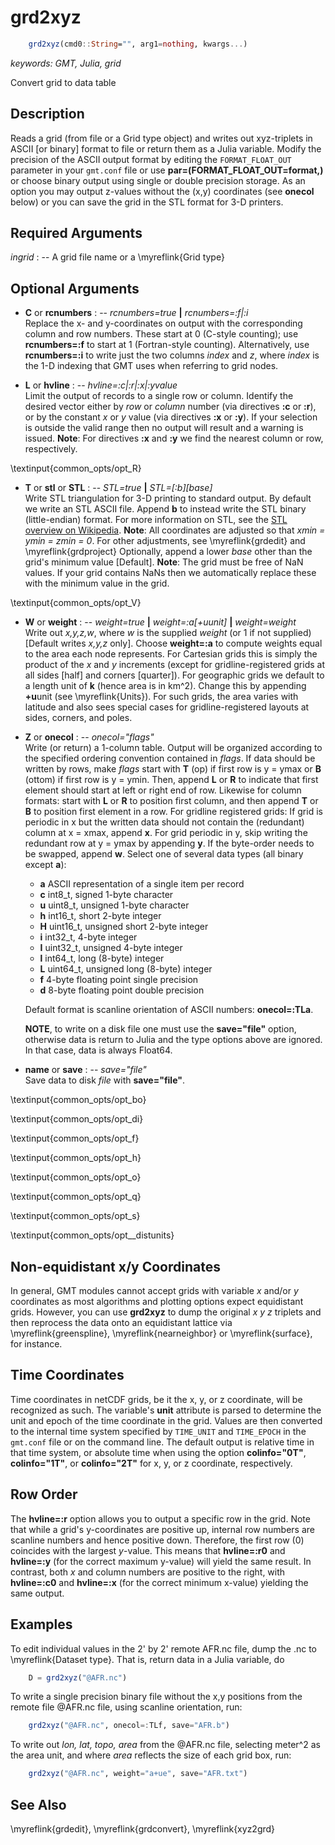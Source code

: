 # grd2xyz

```julia
	grd2xyz(cmd0::String="", arg1=nothing, kwargs...)
```

*keywords: GMT, Julia, grid*

Convert grid to data table

Description
-----------

Reads a grid (from file or a Grid type object) and writes out
xyz-triplets in ASCII [or binary] format to file or return them as a Julia variable. Modify the
precision of the ASCII output format by editing the
`FORMAT_FLOAT_OUT` parameter in your `gmt.conf` file or use
**par=(FORMAT_FLOAT_OUT=format,)** or choose binary
output using single or double precision storage. As an option you may
output z-values without the (x,y) coordinates (see **onecol** below) or you can
save the grid in the STL format for 3-D printers.

Required Arguments
------------------

*ingrid* : -- A grid file name or a \myreflink{Grid type}

Optional Arguments
------------------

- **C** or **rcnumbers** : -- *rcnumbers=true* **|** *rcnumbers=:f|:i*\
    Replace the x- and y-coordinates on output with the corresponding column and row numbers.
    These start at 0 (C-style counting); use **rcnumbers=:f** to start at 1 (Fortran-style counting).
    Alternatively, use **rcnumbers=:i** to write just the two columns *index* and *z*, where
    *index* is the 1-D indexing that GMT uses when referring to grid nodes.

- **L** or **hvline** : -- *hvline=:c|:r|:x|:yvalue*\
    Limit the output of records to a single row or column. Identify the desired vector either by
    *row* or *column* number (via directives **:c** or **:r**), or by the constant *x* or *y*
    value (via directives **:x** or **:y**). If your selection is outside the valid range then
    no output will result and a warning is issued. **Note**: For directives **:x** and **:y**
    we find the nearest column or row, respectively.

\textinput{common_opts/opt_R}

- **T** or **stl** or **STL** : -- *STL=true* **|** *STL=[:b][base]*\
    Write STL triangulation for 3-D printing to standard output. By default we write an STL ASCII file.
    Append **b** to instead write the STL binary (little-endian) format. For more information on STL, see the
    [STL overview on Wikipedia](https://en.wikipedia.org/wiki/STL_(file_format)). **Note**: All coordinates are
    adjusted so that *xmin = ymin = zmin = 0*. For other adjustments, see \myreflink{grdedit} and \myreflink{grdproject}
    Optionally, append a lower *base* other than the grid's minimum value [Default]. **Note**: The grid must be free
    of NaN values. If your grid contains NaNs then we automatically replace these with the minimum value in the grid.

\textinput{common_opts/opt_V}

- **W** or **weight** : -- *weight=true* **|** *weight=:a[+uunit]* **|** *weight=weight*\
    Write out *x,y,z,w*, where *w* is the supplied *weight* (or 1 if not supplied) [Default writes
    *x,y,z* only]. Choose **weight=:a** to compute weights equal to the area each node represents.
    For Cartesian grids this is simply the product of the *x* and *y* increments (except for
    gridline-registered grids at all sides [half] and corners [quarter]). For geographic grids we
    default to a length unit of **k** (hence area is in km^2). Change this by appending **+u**unit
    (see \myreflink{Units}). For such grids, the area varies with latitude and also sees special cases
    for gridline-registered layouts at sides, corners, and poles.

- **Z** or **onecol** : -- *onecol="flags"*\
    Write (or return) a 1-column table. Output will be organized according to the specified ordering
    convention contained in *flags*. If data should be written by rows, make *flags* start with
    **T** (op) if first row is y = ymax or **B** (ottom) if first row is y = ymin. Then, append **L**
    or **R** to indicate that first element should start at left or right end of row. Likewise for
    column formats: start with **L** or **R** to position first column, and then append **T** or **B**
    to position first element in a row. For gridline registered grids: If grid is periodic in x but the
    written data should not contain the (redundant) column at x = xmax, append **x**. For grid periodic
    in y, skip writing the redundant row at y = ymax by appending **y**. If the byte-order needs to be
    swapped, append **w**. Select one of several data types (all binary except **a**):

    * **a** ASCII representation of a single item per record
    * **c** int8_t, signed 1-byte character
    * **u** uint8_t, unsigned 1-byte character
    * **h** int16_t, short 2-byte integer
    * **H** uint16_t, unsigned short 2-byte integer
    * **i** int32_t, 4-byte integer
    * **I** uint32_t, unsigned 4-byte integer
    * **l** int64_t, long (8-byte) integer
    * **L** uint64_t, unsigned long (8-byte) integer
    * **f** 4-byte floating point single precision
    * **d** 8-byte floating point double precision

    Default format is scanline orientation of ASCII numbers: **onecol=:TLa**.

    **NOTE**, to write on a disk file one must use the **save="file"** option, otherwise data is return to
    Julia and the type options above are ignored. In that case, data is always Float64. 

- **name** or **save** : -- *save="file"*\
   Save data to disk *file* with **save="file"**.

\textinput{common_opts/opt_bo}

\textinput{common_opts/opt_di}

\textinput{common_opts/opt_f}

\textinput{common_opts/opt_h}

\textinput{common_opts/opt_o}

\textinput{common_opts/opt_q}

\textinput{common_opts/opt_s}

\textinput{common_opts/opt__distunits}

Non-equidistant x/y Coordinates
-------------------------------

In general, GMT modules cannot accept grids with variable *x* and/or *y* coordinates as most
algorithms and plotting options expect equidistant grids. However, you can use **grd2xyz**
to dump the original *x y z* triplets and then reprocess the data onto an equidistant
lattice via \myreflink{greenspline}, \myreflink{nearneighbor} or \myreflink{surface}, for instance.

Time Coordinates
----------------

Time coordinates in netCDF grids, be it the x, y, or z coordinate, will be recognized as such.
The variable's **unit** attribute is parsed to determine the unit and epoch of the time
coordinate in the grid. Values are then converted to the internal time system specified by
`TIME_UNIT` and `TIME_EPOCH` in the `gmt.conf` file or on the command line. The default output
is relative time in that time system, or absolute time when using the option **colinfo="0T"**,
**colinfo="1T"**, or **colinfo="2T"** for x, y, or z coordinate, respectively.

Row Order
---------

The **hvline=:r** option allows you to output a specific row in the grid. Note that while
a grid's y-coordinates are positive up, internal row numbers are scanline numbers
and hence positive down. Therefore, the first row (0) coincides with the largest *y*-value.
This means that **hvline=:r0** and **hvline=:y<ymax>** (for the correct maximum y-value)
will yield the same result. In contrast, both *x* and column numbers are positive to the right,
with **hvline=:c0** and **hvline=:x<xmin>** (for the correct minimum x-value) yielding the same output.

Examples
--------

To edit individual values in the 2' by 2' remote AFR.nc file, dump the .nc to \myreflink{Dataset type}.
That is, return data in a Julia variable, do

```julia
    D = grd2xyz("@AFR.nc")
```

To write a single precision binary file without the x,y positions from
the remote file @AFR.nc file, using scanline orientation, run:

```julia
    grd2xyz("@AFR.nc", onecol=:TLf, save="AFR.b")
```

To write out *lon, lat, topo, area* from the @AFR.nc file, selecting meter^2 as the area unit,
and where *area* reflects the size of each grid box, run:

```julia
    grd2xyz("@AFR.nc", weight="a+ue", save="AFR.txt")
```

See Also
--------

\myreflink{grdedit}, \myreflink{grdconvert}, \myreflink{xyz2grd}
